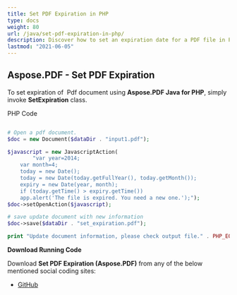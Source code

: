 ```yaml
---
title: Set PDF Expiration in PHP
type: docs
weight: 80
url: /java/set-pdf-expiration-in-php/
description: Discover how to set an expiration date for a PDF file in PHP, controlling access with Aspose.PDF.
lastmod: "2021-06-05"
---
```


## Aspose.PDF - Set PDF Expiration

To set expiration of  Pdf document using **Aspose.PDF Java for PHP**, simply invoke **SetExpiration** class.

PHP Code

```php

# Open a pdf document.
$doc = new Document($dataDir . "input1.pdf");

$javascript = new JavascriptAction(
        "var year=2014;
    var month=4;
    today = new Date();
    today = new Date(today.getFullYear(), today.getMonth());
    expiry = new Date(year, month);
    if (today.getTime() > expiry.getTime())
    app.alert('The file is expired. You need a new one.');");
$doc->setOpenAction($javascript);

# save update document with new information
$doc->save($dataDir . "set_expiration.pdf");

print "Update document information, please check output file." . PHP_EOL;

```

**Download Running Code**

Download **Set PDF Expiration (Aspose.PDF)** from any of the below mentioned social coding sites:

- [GitHub](https://github.com/aspose-pdf/Aspose.PDF-for-Java/blob/master/Plugins/Aspose_Pdf_Java_for_PHP/src/Aspose/Pdf/WorkingWithDocumentObject/SetExpiration.php)
